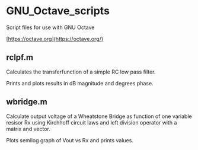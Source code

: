 # GNU_Octave_scripts
Script files for use with GNU Octave

[https://octave.org](https://octave.org/)

## rclpf.m
Calculates the transferfunction of a simple RC low pass filter. 

Prints and plots results in dB magnitude and degrees phase.

## wbridge.m
Calculate output voltage of a Wheatstone Bridge as function of one
variable resisor Rx using Kirchhoff circuit laws and 
left division operator with a matrix and vector.

Plots semilog graph of Vout vs Rx and prints values.
